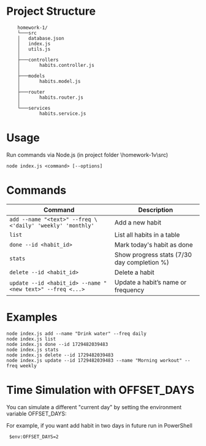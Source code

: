 # Project Structure
        homework-1/
        └───src
        │   database.json
        │   index.js
        │   utils.js
        │
        ├───controllers
        │       habits.controller.js
        │
        ├───models
        │       habits.model.js
        │
        ├───router
        │       habits.router.js
        │
        └───services
                habits.service.js

# Usage 
Run commands via Node.js (in project folder \homework-1v\src)
    
`node index.js <command> [--options]`

# Commands
| Command                                                   | Description                                 |
|-----------------------------------------------------------|---------------------------------------------|
| `add --name "<text>" --freq \<'daily' 'weekly' 'monthly'` | Add a new habit                             |
| `list`                                                    | List all habits in a table                  |
| `done --id <habit_id>`                                    | Mark today's habit as done                  |
| `stats`                                                   | Show progress stats (7/30 day completion %) |
| `delete --id <habit_id>`                                  | Delete a habit                              |
| `update --id <habit_id> --name "<new text>" --freq <...>` | Update a habit’s name or frequency          |


# Examples
```
node index.js add --name "Drink water" --freq daily
node index.js list
node index.js done --id 1729482039483
node index.js stats
node index.js delete --id 1729482039483
node index.js update --id 1729482039483 --name "Morning workout" --freq weekly
```

# Time Simulation with OFFSET_DAYS
You can simulate a different "current day" by setting the environment variable OFFSET_DAYS:

For example, if you want add habit in two days in future run in PowerShell
```
 $env:OFFSET_DAYS=2    
```